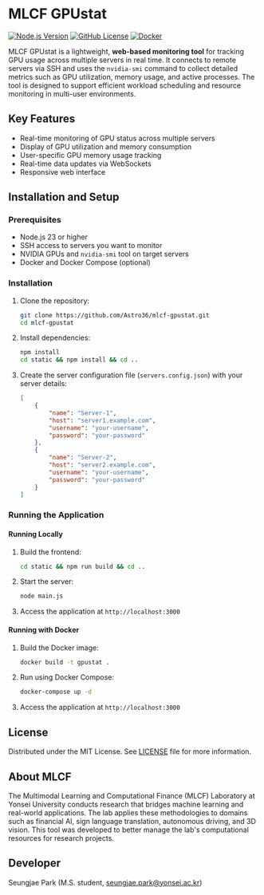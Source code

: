 # MLCF GPUstat

[![Node.js Version](https://img.shields.io/badge/node-23+-5FA04E?style=for-the-badge&logo=node.js&logoColor=white)](https://nodejs.org/)
[![GitHub License](https://img.shields.io/github/license/Astro36/mlcf-gpustat?style=for-the-badge&logo=opensourceinitiative&logoColor=white&color=3DA639)](https://github.com/Astro36/mlcf-gpustat/blob/main/LICENSE)
[![Docker](https://img.shields.io/badge/docker%20compose-supported-2496ED?style=for-the-badge&logo=docker&logoColor=white)](https://www.docker.com/)

MLCF GPUstat is a lightweight, **web-based monitoring tool** for tracking GPU usage across multiple servers in real time.
It connects to remote servers via SSH and uses the `nvidia-smi` command to collect detailed metrics such as GPU utilization, memory usage, and active processes.
The tool is designed to support efficient workload scheduling and resource monitoring in multi-user environments.

## Key Features

- Real-time monitoring of GPU status across multiple servers
- Display of GPU utilization and memory consumption
- User-specific GPU memory usage tracking
- Real-time data updates via WebSockets
- Responsive web interface

## Installation and Setup

### Prerequisites

- Node.js 23 or higher
- SSH access to servers you want to monitor
- NVIDIA GPUs and `nvidia-smi` tool on target servers
- Docker and Docker Compose (optional)

### Installation

1. Clone the repository:

    ```sh
    git clone https://github.com/Astro36/mlcf-gpustat.git
    cd mlcf-gpustat
    ```

1. Install dependencies:

    ```sh
    npm install
    cd static && npm install && cd ..
    ```

1. Create the server configuration file (`servers.config.json`) with your server details:

    ```json
    [
        {
            "name": "Server-1",
            "host": "server1.example.com",
            "username": "your-username",
            "password": "your-password"
        },
        {
            "name": "Server-2",
            "host": "server2.example.com",
            "username": "your-username",
            "password": "your-password"
        }
    ]
    ```

### Running the Application

#### Running Locally

1. Build the frontend:

    ```sh
    cd static && npm run build && cd ..
    ```

1. Start the server:

    ```sh
    node main.js
    ```

1. Access the application at `http://localhost:3000`

#### Running with Docker

1. Build the Docker image:

    ```sh
    docker build -t gpustat .
    ```

1. Run using Docker Compose:

    ```sh
    docker-compose up -d
    ```

1. Access the application at `http://localhost:3000`

## License

Distributed under the MIT License. See [LICENSE](./LICENSE) file for more information.

## About MLCF

The Multimodal Learning and Computational Finance (MLCF) Laboratory at Yonsei University conducts research that bridges machine learning and real-world applications.
The lab applies these methodologies to domains such as financial AI, sign language translation, autonomous driving, and 3D vision.
This tool was developed to better manage the lab's computational resources for research projects.

## Developer

Seungjae Park (M.S. student, <seungjae.park@yonsei.ac.kr>)
